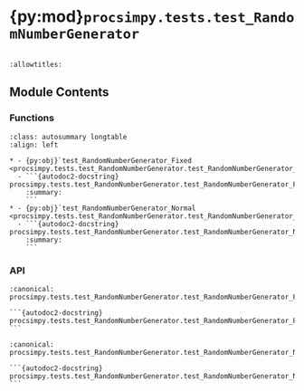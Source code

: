 # {py:mod}`procsimpy.tests.test_RandomNumberGenerator`

```{py:module} procsimpy.tests.test_RandomNumberGenerator
```

```{autodoc2-docstring} procsimpy.tests.test_RandomNumberGenerator
:allowtitles:
```

## Module Contents

### Functions

````{list-table}
:class: autosummary longtable
:align: left

* - {py:obj}`test_RandomNumberGenerator_Fixed <procsimpy.tests.test_RandomNumberGenerator.test_RandomNumberGenerator_Fixed>`
  - ```{autodoc2-docstring} procsimpy.tests.test_RandomNumberGenerator.test_RandomNumberGenerator_Fixed
    :summary:
    ```
* - {py:obj}`test_RandomNumberGenerator_Normal <procsimpy.tests.test_RandomNumberGenerator.test_RandomNumberGenerator_Normal>`
  - ```{autodoc2-docstring} procsimpy.tests.test_RandomNumberGenerator.test_RandomNumberGenerator_Normal
    :summary:
    ```
````

### API

````{py:function} test_RandomNumberGenerator_Fixed() -> None
:canonical: procsimpy.tests.test_RandomNumberGenerator.test_RandomNumberGenerator_Fixed

```{autodoc2-docstring} procsimpy.tests.test_RandomNumberGenerator.test_RandomNumberGenerator_Fixed
```
````

````{py:function} test_RandomNumberGenerator_Normal() -> None
:canonical: procsimpy.tests.test_RandomNumberGenerator.test_RandomNumberGenerator_Normal

```{autodoc2-docstring} procsimpy.tests.test_RandomNumberGenerator.test_RandomNumberGenerator_Normal
```
````
